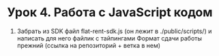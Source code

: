# Урок 4. Работа с JavaScript кодом

1. Забрать из SDK файл flat-rent-sdk.js (он лежит в ./public/scripts/) и написать для него файлик с тайпингами
Формат сдачи работы прежний (ссылка на репозиторий + ветка в нем)
